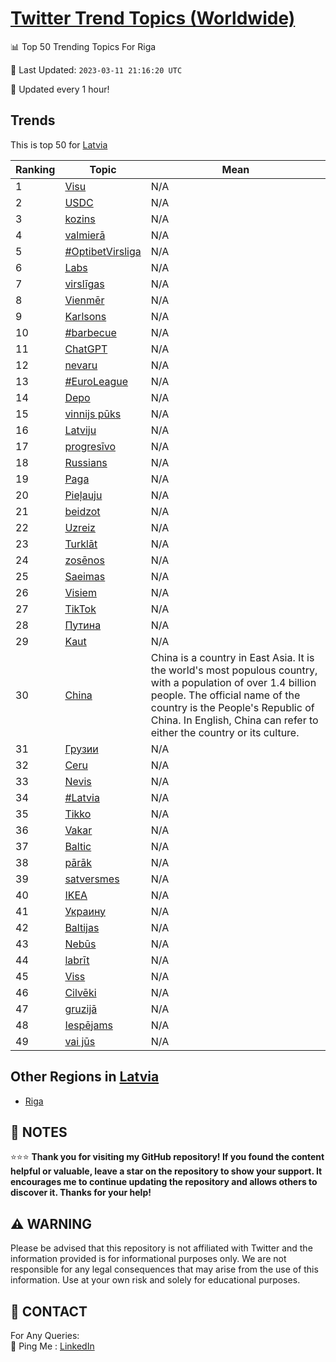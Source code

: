 [Twitter Trend Topics (Worldwide)](https://github.com/ErcinDedeoglu/Twitter-Trend-Topics)
==========


📊 Top 50 Trending Topics For Riga

📆 Last Updated: `2023-03-11 21:16:20 UTC`

🔧 Updated every 1 hour!


## Trends

This is top 50 for [Latvia](</Latvia>)

| Ranking | Topic | Mean |
| ------- | ------------ | ------------ |
| 1 | [Visu](http://twitter.com/search?q=Visu) | N/A |
| 2 | [USDC](http://twitter.com/search?q=USDC) | N/A |
| 3 | [kozins](http://twitter.com/search?q=kozins) | N/A |
| 4 | [valmierā](http://twitter.com/search?q=valmier%c4%81) | N/A |
| 5 | [#OptibetVirsliga](http://twitter.com/search?q=%23OptibetVirsliga) | N/A |
| 6 | [Labs](http://twitter.com/search?q=Labs) | N/A |
| 7 | [virslīgas](http://twitter.com/search?q=virsl%c4%abgas) | N/A |
| 8 | [Vienmēr](http://twitter.com/search?q=Vienm%c4%93r) | N/A |
| 9 | [Karlsons](http://twitter.com/search?q=Karlsons) | N/A |
| 10 | [#barbecue](http://twitter.com/search?q=%23barbecue) | N/A |
| 11 | [ChatGPT](http://twitter.com/search?q=ChatGPT) | N/A |
| 12 | [nevaru](http://twitter.com/search?q=nevaru) | N/A |
| 13 | [#EuroLeague](http://twitter.com/search?q=%23EuroLeague) | N/A |
| 14 | [Depo](http://twitter.com/search?q=Depo) | N/A |
| 15 | [vinnijs pūks](http://twitter.com/search?q=vinnijs+p%c5%abks) | N/A |
| 16 | [Latviju](http://twitter.com/search?q=Latviju) | N/A |
| 17 | [progresīvo](http://twitter.com/search?q=progres%c4%abvo) | N/A |
| 18 | [Russians](http://twitter.com/search?q=Russians) | N/A |
| 19 | [Paga](http://twitter.com/search?q=Paga) | N/A |
| 20 | [Pieļauju](http://twitter.com/search?q=Pie%c4%bcauju) | N/A |
| 21 | [beidzot](http://twitter.com/search?q=beidzot) | N/A |
| 22 | [Uzreiz](http://twitter.com/search?q=Uzreiz) | N/A |
| 23 | [Turklāt](http://twitter.com/search?q=Turkl%c4%81t) | N/A |
| 24 | [zosēnos](http://twitter.com/search?q=zos%c4%93nos) | N/A |
| 25 | [Saeimas](http://twitter.com/search?q=Saeimas) | N/A |
| 26 | [Visiem](http://twitter.com/search?q=Visiem) | N/A |
| 27 | [TikTok](http://twitter.com/search?q=TikTok) | N/A |
| 28 | [Путина](http://twitter.com/search?q=%d0%9f%d1%83%d1%82%d0%b8%d0%bd%d0%b0) | N/A |
| 29 | [Kaut](http://twitter.com/search?q=Kaut) | N/A |
| 30 | [China](http://twitter.com/search?q=China) | China is a country in East Asia. It is the world's most populous country, with a population of over 1.4 billion people. The official name of the country is the People's Republic of China. In English, China can refer to either the country or its culture. |
| 31 | [Грузии](http://twitter.com/search?q=%d0%93%d1%80%d1%83%d0%b7%d0%b8%d0%b8) | N/A |
| 32 | [Ceru](http://twitter.com/search?q=Ceru) | N/A |
| 33 | [Nevis](http://twitter.com/search?q=Nevis) | N/A |
| 34 | [#Latvia](http://twitter.com/search?q=%23Latvia) | N/A |
| 35 | [Tikko](http://twitter.com/search?q=Tikko) | N/A |
| 36 | [Vakar](http://twitter.com/search?q=Vakar) | N/A |
| 37 | [Baltic](http://twitter.com/search?q=Baltic) | N/A |
| 38 | [pārāk](http://twitter.com/search?q=p%c4%81r%c4%81k) | N/A |
| 39 | [satversmes](http://twitter.com/search?q=satversmes) | N/A |
| 40 | [IKEA](http://twitter.com/search?q=IKEA) | N/A |
| 41 | [Украину](http://twitter.com/search?q=%d0%a3%d0%ba%d1%80%d0%b0%d0%b8%d0%bd%d1%83) | N/A |
| 42 | [Baltijas](http://twitter.com/search?q=Baltijas) | N/A |
| 43 | [Nebūs](http://twitter.com/search?q=Neb%c5%abs) | N/A |
| 44 | [labrīt](http://twitter.com/search?q=labr%c4%abt) | N/A |
| 45 | [Viss](http://twitter.com/search?q=Viss) | N/A |
| 46 | [Cilvēki](http://twitter.com/search?q=Cilv%c4%93ki) | N/A |
| 47 | [gruzijā](http://twitter.com/search?q=gruzij%c4%81) | N/A |
| 48 | [Iespējams](http://twitter.com/search?q=Iesp%c4%93jams) | N/A |
| 49 | [vai jūs](http://twitter.com/search?q=vai+j%c5%abs) | N/A |



## Other Regions in [Latvia](</Latvia>)

* [Riga](</Latvia/Riga.md>)



## 📝 NOTES

⭐⭐⭐ **Thank you for visiting my GitHub repository! If you found the content helpful or valuable, leave a star on the repository to show your support. It encourages me to continue updating the repository and allows others to discover it. Thanks for your help!**


## ⚠️ WARNING

Please be advised that this repository is not affiliated with Twitter and the information provided is for informational purposes only. We are not responsible for any legal consequences that may arise from the use of this information. Use at your own risk and solely for educational purposes.


## 📨 CONTACT

 For Any Queries:  
            🏓 Ping Me : [LinkedIn](https://www.linkedin.com/in/ercindedeoglu/)
